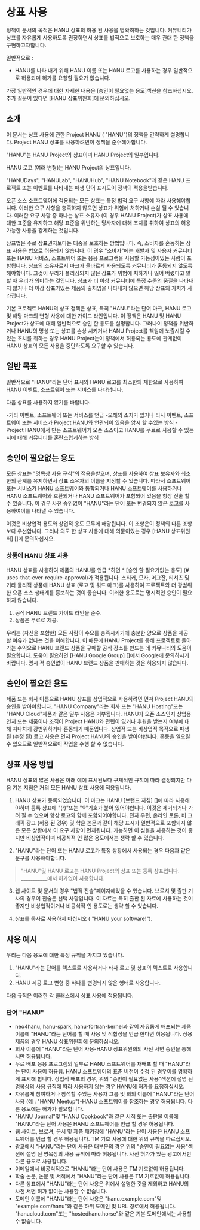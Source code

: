 # 상표 사용 
정책이 문서의 목적은 HANU 상표의 허용 된 사용을 명확히하는 것입니다.
커뮤니티가 상표를 자유롭게 사용하도록 권장하면서 상표를 법적으로 보호하는 매우 관대 한 정책을 구현하고자합니다.

일반적으로 : 
- HANU를 나타 내기 위해 HANU 이름 또는 HANU 로고를 사용하는 경우 일반적으로 허용되며 허가를 요청할 필요가 없습니다.

가장 일반적인 경우에 대한 자세한 내용은 [승인이 필요없는 용도]섹션을 참조하십시오. 
추가 질문이 있다면 [HANU 상표위원회]에 문의하십시오.



## 소개 
이 문서는 상표 사용에 관한 Project HANU ( "HANU")의 정책을 간략하게 설명합니다.
Project HANU 상표를 사용하려면이 정책을 준수해야합니다.

"HANU"는  HANU Project의 상표이며 HANU Project의 일부입니다.

HANU 로고 (여러 변형)는  HANU Project의 상표입니다.

"HANUDays", "HANULab", "HANUHub", "HANU Notebook"과 같은 HANU 프로젝트 또는 이벤트를 나타내는 파생 단어 표시도이 정책의 적용을받습니다.

오픈 소스 소프트웨어에 적용되는 모든 상표는 특정 법적 요구 사항에 따라 사용해야합니다.
이러한 요구 사항을 충족하지 않으면 상표가 위험에 처하거나 손실 될 수 있습니다.
이러한 요구 사항 중 하나는 상표 소유자 (이 경우  HANU Project)가 상표 사용에 대한 표준을 유지하고 해당 표준을 위반하는 당사자에 대해 조치를 취하여 상표의 허용 가능한 사용을 강제하는 것입니다.

상표법은 주로 상표권자보다는 대중을 보호하는 방법입니다.
즉, 소비자를 혼동하는 상표 사용은 법으로 허용되지 않습니다.
이 경우 "소비자"에는 개발자 및 사용자 커뮤니티 또는 HANU 서비스, 소프트웨어 또는 응용 프로그램을 사용할 가능성이있는 사람이 포함됩니다.
상표의 소유자로서 마크가 올바르게 사용되도록 커뮤니티가 혼동되지 않도록해야합니다.
그것이 우리가 폴리싱되지 않은 상표가 위험에 처하거나 잃어 버렸다고 말할 때 우리가 의미하는 것입니다.
상표가 더 이상 커뮤니티에 특정 수준의 품질을 나타내지 않거나 더 이상 상표가있는 제품의 출처임을 나타내지 않으면 해당 상표의 가치가 사라집니다.

기본 프로젝트 HANU의 상표 정책은 상표, 특히 "HANU"라는 단어 마크, HANU 로고 및 해당 마크의 변형 사용에 대한 가이드 라인입니다.
이 정책은 HANU 및  HANU Project가 상표에 대해 일반적으로 승인 한 용도를 설명합니다.
그러나이 정책을 위반하거나 HANU의 명성 또는 상표를 손상 시키거나  HANU Project를 책임에 노출시킬 수있는 조치를 취하는 경우  HANU Project는이 정책에서 허용되는 용도에 관계없이 HANU 상표의 모든 사용을 중단하도록 요구할 수 있습니다.
 

## 일반 목표 

일반적으로 "HANU"라는 단어 표시와 HANU 로고를 최소한의 제한으로 사용하여 HANU 이벤트, 소프트웨어 또는 서비스를 나타냅니다.

다음 상표를 사용하지 않기를 바랍니다. 

-기타 이벤트, 소프트웨어 또는 서비스를 언급 
-오해의 소지가 있거나 타사 이벤트, 소프트웨어 또는 서비스가 Project HANU와 연관되어 있음을 암시 할 수있는 방식 
-Project HANU에서 만든 소프트웨어가 오픈 소스이고 HANU를 무료로 사용할 수 있는지에 대해 커뮤니티를 혼란스럽게하는 방식 

## 승인이 필요없는 용도

모든 상표는 "명목상 사용 규칙"의 적용을받으며, 상표를 사용하여 상표 보유자와 최소한의 관계를 유지하면서 상표 소유자의 이름을 지정할 수 있습니다.
따라서 소프트웨어 또는 서비스가 HANU 소프트웨어와 통합되거나 HANU 소프트웨어를 사용하거나 HANU 소프트웨어와 호환되거나 HANU 소프트웨어가 포함되어 있음을 항상 진술 할 수 있습니다.
이 경우 사전 승인없이 "HANU"라는 단어 또는 변경되지 않은 로고를 사용하여이를 나타낼 수 있습니다.

이것은 비상업적 용도와 상업적 용도 모두에 해당됩니다.
이 조항은이 정책의 다른 조항보다 우선합니다.
그러나 의도 한 상표 사용에 대해 의문이있는 경우 [HANU 상표위원회] []에 문의하십시오.
 
### 상품에 HANU 상표 사용 
HANU 상표를 사용하여 제품의 HANU를 언급 *하면 * [승인 할 필요가없는 용도] (# uses-that-ever-require-approval)가 적용됩니다.
스티커, 모자, 머그잔, 티셔츠 및 기타 물리적 상품에 HANU 상표 (로고 및 워드 마크)를 사용하여 프로젝트와 더 광범위한 오픈 소스 생태계를 홍보하는 것이 좋습니다.
이러한 용도로는 명시적인 승인이 필요하지 않습니다. 

1. 공식 HANU 브랜드 가이드 라인을 준수.
2. 상품은 무료로 제공.

우리는 (자신을 포함한) 모든 사람이 수요를 충족시키기에 충분한 양으로 상품을 제공 할 여유가 없다는 것을 이해합니다.
이 때문에  HANU Project를 통해 프로젝트로 돌아가는 수익으로 HANU 브랜드 상품을 구매할 공식 장소를 만드는 데 커뮤니티의 도움이 필요합니다.
도움이 필요하면 [HANU Google Group] []에서 Google에 문의하시기 바랍니다.
명시 적 승인없이 HANU 브랜드 상품을 판매하는 것은 허용되지 않습니다.
 
## 승인이 필요한 용도 

제품 또는 회사 이름으로 HANU 상표를 상업적으로 사용하려면 먼저 Project HANU의 승인을 받아야합니다.
"HANU Company"라는 회사 또는 "HANU Hosting"또는 "HANU Cloud"제품과 같은 일부 사용은 거부됩니다.
HANU가 오픈 소스인지 상업용인지 또는 제품이나 조직이 Project HANU와 관련이 있거나 후원을 받는지 여부에 대해 지나치게 광범위하거나 혼동되기 때문입니다.
상업적 또는 비상업적 목적으로 파생 된 (수정 된) 로고 사용은 먼저 Project HANU의 승인을 받아야합니다.
혼동을 일으킬 수 있으므로 일반적으로이 작업을 수행 할 수 없습니다.
 

## 상표 사용 방법 
HANU 상표의 많은 사용은 아래 예에 표시된보다 구체적인 규칙에 따라 결정되지만 다음 기본 지침은 거의 모든 HANU 상표 사용에 적용됩니다.

1. HANU 상표가 등록되었습니다.
  이 마크는 HANU [브랜드 지침] []에 따라 사용해야하며 등록 상표에 "(r)"또는 "®"기호가 붙어 있어야합니다.
  이것은 제거되거나 가려 질 수 없으며 항상 로고와 함께 포함되어야합니다.
  전자 우편, 온라인 토론, 비 그래픽 광고 (허용 된 경우) 및 학술 논문과 같이 해당 표시가 일반적으로 포함되지 않은 모든 상황에서 이 요구 사항이 면제됩니다.
  가능하면 이 심볼을 사용하는 것이 좋지만 비상업적이며 비공식적 인 많은 용도에서는 생략 할 수 있습니다.

2. "HANU"라는 단어 또는 HANU 로고가 특정 상황에서 사용되는 경우 다음과 같은 문구를 사용해야합니다. 
  > "HANU"및 HANU 로고는  HANU Project의 상표 또는 등록 상표입니다. \
  > ___________에서 허가없이 사용합니다.

3. 웹 사이트 및 문서의 경우 "법적 진술"페이지에있을 수 있습니다.
  브로셔 및 출판 기사의 경우이 진술은 선택 사항입니다.
  이 자료는 특히 출판 된 자료에 사용하는 것이 좋지만 비상업적이거나 비공식적 인 용도로는 생략 할 수 있습니다.

4. 상표를 동사로 사용하지 마십시오 ( "HANU your software!").
 

## 사용 예시

우리는 다음 용도에 대한 특정 규칙을 가지고 있습니다. 

1. "HANU"라는 단어를 텍스트로 사용하거나 타사 로고 및 상표의 텍스트로 사용합니다.
2. HANU 제공 로고 변형 중 하나를 변경되지 않은 형태로 사용합니다.

다음 규칙은 이러한 각 클래스에서 상표 사용에 적용됩니다.

### 단어 "HANU" 
- neo4hanu, hanu-spark, hanu-fortran-kernel과 같이 자유롭게 배포되는 제품 이름에 "HANU"라는 단어를 할 때 사용 및 적합성을 언급 한다면  허용됩니다.
상용 제품의 경우 HANU 상표위원회에 문의하십시오.
- 회사 이름에 "HANU"라는 단어 사용-HANU 상표위원회의 사전 서면 승인을 통해서만 허용됩니다.
- 무료 배포 응용 프로그램의 일부로 HANU 소프트웨어를 재배포 할 때 "HANU"라는 단어 사용이 허용됨. HANU 소프트웨어의 표준 버전이 수정 된 경우이를 명확하게 표시해
합니다. 상업적 배포의 경우, 위의 "승인이 필요없는 사용"섹션에 설명 된 명목상의 사용 규칙에 따라 사용하지 않는 경우 HANU에 허가를 요청하십시오.
- 자유롭게 참여하거나 참석할 수있는 사용자 그룹 및 회의 이름에 "HANU"라는 단어 사용 (예 : "HANU Meetup")-HANU 소프트웨어를 참조하는 경우 허용됩니다. 다른 용도에는 허가가 필요합니다.
- "HANU Journal"및 "HANU Cookbook"과 같은 서적 또는 출판물 이름에 "HANU"라는 단어 사용은 HANU 소프트웨어를 언급 할 경우 허용됩니다.
- 웹 사이트, 브로셔, 문서 및 제품 패키징에 "HANU"라는 단어 사용은 HANU 소프트웨어를 언급 할 경우 허용됩니다. TM 기호 사용에 대한 위의 규칙을 따르십시오.
- 광고에서 "HANU"라는 단어 사용은 대부분의 경우 위의 "승인이 필요없는 사용"섹션에 설명 된 명목상의 사용 규칙에 따라 허용됩니다. 사전 허가가 있는 광고에서만 다른 용도로 사용합니다.
- 이메일에서 비공식적으로 "HANU"라는 단어 사용은 TM 기호없이 허용됩니다.
- 학술 논문, 논문 및 서적에서 "HANU"라는 단어 사용은 TM 기호없이 허용됩니다.
- 다른 상표에서 "HANU"라는 단어 사용은 위에서 설명한 것을 제외하고 HANU의 사전 서면 허가 없이는 사용할 수 없습니다.
- 도메인 이름에 "HANU"라는 단어 사용은 "hanu.example.com"및 "example.com/hanu"와 같은 하위 도메인 및 URL 경로에서 허용됩니다.
 "hanucloud.com"또는 "hostedhanu.horse"와 같은 기본 도메인에서는 사용할 수 없습니다.
 
